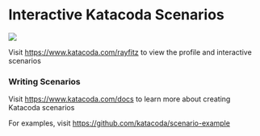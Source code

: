 # Interactive Katacoda Scenarios

[![](http://shields.katacoda.com/katacoda/rayfitz/count.svg)](https://www.katacoda.com/rayfitz "Get your profile on Katacoda.com")

Visit https://www.katacoda.com/rayfitz to view the profile and interactive scenarios

### Writing Scenarios
Visit https://www.katacoda.com/docs to learn more about creating Katacoda scenarios

For examples, visit https://github.com/katacoda/scenario-example
